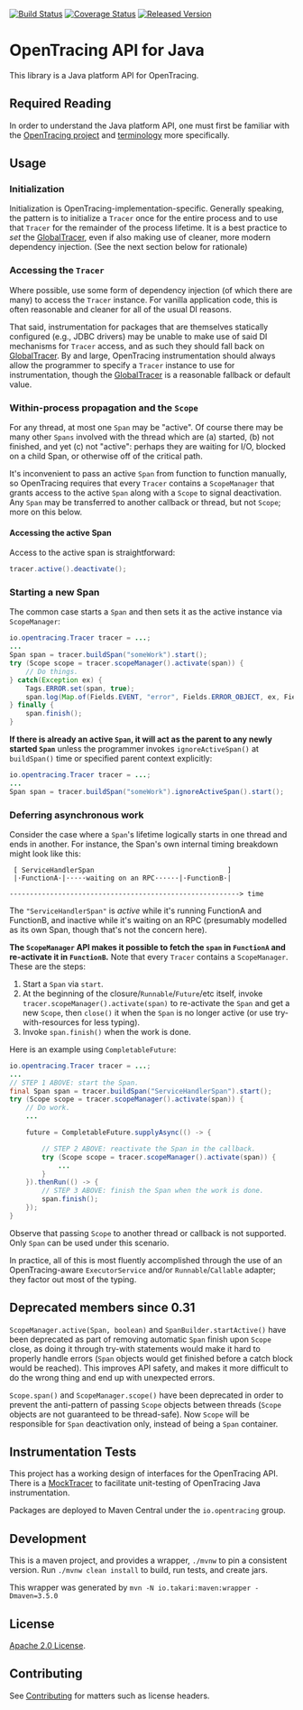 [![Build Status][ci-img]][ci] [![Coverage Status][cov-img]][cov] [![Released Version][maven-img]][maven]

# OpenTracing API for Java

This library is a Java platform API for OpenTracing.

## Required Reading

In order to understand the Java platform API, one must first be familiar with
the [OpenTracing project](http://opentracing.io) and
[terminology](http://opentracing.io/documentation/pages/spec.html) more specifically.

## Usage

### Initialization

Initialization is OpenTracing-implementation-specific. Generally speaking, the pattern is to initialize a `Tracer` once for the entire process and to use that `Tracer` for the remainder of the process lifetime. It is a best practice to _set_ the [GlobalTracer](https://github.com/opentracing/opentracing-java/blob/master/opentracing-util/src/main/java/io/opentracing/util/GlobalTracer.java), even if also making use of cleaner, more modern dependency injection. (See the next section below for rationale)

### Accessing the `Tracer`

Where possible, use some form of dependency injection (of which there are many) to access the `Tracer` instance. For vanilla application code, this is often reasonable and cleaner for all of the usual DI reasons.

That said, instrumentation for packages that are themselves statically configured (e.g., JDBC drivers) may be unable to make use of said DI mechanisms for `Tracer` access, and as such they should fall back on [GlobalTracer](https://github.com/opentracing/opentracing-java/blob/master/opentracing-util/src/main/java/io/opentracing/util/GlobalTracer.java). By and large, OpenTracing instrumentation should always allow the programmer to specify a `Tracer` instance to use for instrumentation, though the [GlobalTracer](https://github.com/opentracing/opentracing-java/blob/master/opentracing-util/src/main/java/io/opentracing/util/GlobalTracer.java) is a reasonable fallback or default value.

### Within-process propagation and the `Scope`

For any thread, at most one `Span` may be "active". Of course there may be many other `Spans` involved with the thread which are (a) started, (b) not finished, and yet (c) not "active": perhaps they are waiting for I/O, blocked on a child Span, or otherwise off of the critical path.
 
It's inconvenient to pass an active `Span` from function to function manually, so OpenTracing requires that every `Tracer` contains a `ScopeManager` that grants access to the active `Span` along with a `Scope` to signal deactivation. Any `Span` may be transferred to another callback or thread, but not `Scope`; more on this below.

#### Accessing the active Span

Access to the active span is straightforward:

```java
tracer.active().deactivate();
```

### Starting a new Span

The common case starts a `Span` and then sets it as the active instance via `ScopeManager`:

```java
io.opentracing.Tracer tracer = ...;
...
Span span = tracer.buildSpan("someWork").start();
try (Scope scope = tracer.scopeManager().activate(span)) {
    // Do things.
} catch(Exception ex) {
    Tags.ERROR.set(span, true);
    span.log(Map.of(Fields.EVENT, "error", Fields.ERROR_OBJECT, ex, Fields.MESSAGE, ex.getMessage()));
} finally {
    span.finish();
}
```

**If there is already an active `Span`, it will act as the parent to any newly started `Span`** unless
the programmer invokes `ignoreActiveSpan()` at `buildSpan()` time or specified parent context explicitly:

```java
io.opentracing.Tracer tracer = ...;
...
Span span = tracer.buildSpan("someWork").ignoreActiveSpan().start();
```

### Deferring asynchronous work

Consider the case where a `Span`'s lifetime logically starts in one thread and ends in another. For instance, the Span's own internal timing breakdown might look like this:

```
 [ ServiceHandlerSpan                                 ]
 |·FunctionA·|·····waiting on an RPC······|·FunctionB·|
            
---------------------------------------------------------> time
```

The `"ServiceHandlerSpan"` is _active_ while it's running FunctionA and FunctionB, and inactive while it's waiting on an RPC (presumably modelled as its own Span, though that's not the concern here).

**The `ScopeManager` API makes it possible to fetch the `span` in `FunctionA` and re-activate it in `FunctionB`.** Note that every `Tracer` contains a `ScopeManager`. These are the steps:

1. Start a `Span` via `start`.
2. At the beginning of the closure/`Runnable`/`Future`/etc itself, invoke `tracer.scopeManager().activate(span)` to re-activate the `Span` and get a new `Scope`, then `close()` it when the `Span` is no longer active (or use try-with-resources for less typing).
3. Invoke `span.finish()` when the work is done.

Here is an example using `CompletableFuture`:

```java
io.opentracing.Tracer tracer = ...;
...
// STEP 1 ABOVE: start the Span.
final Span span = tracer.buildSpan("ServiceHandlerSpan").start();
try (Scope scope = tracer.scopeManager().activate(span)) {
    // Do work.
    ...

    future = CompletableFuture.supplyAsync(() -> {

        // STEP 2 ABOVE: reactivate the Span in the callback.
        try (Scope scope = tracer.scopeManager().activate(span)) {
            ...
        }
    }).thenRun(() -> {
        // STEP 3 ABOVE: finish the Span when the work is done.
        span.finish();
    });
}
```

Observe that passing `Scope` to another thread or callback is not supported. Only `Span` can be used under this scenario.

In practice, all of this is most fluently accomplished through the use of an OpenTracing-aware `ExecutorService` and/or `Runnable`/`Callable` adapter; they factor out most of the typing.

## Deprecated members since 0.31

`ScopeManager.active(Span, boolean)` and `SpanBuilder.startActive()` have been deprecated as part of removing automatic `Span` finish upon `Scope` close, as doing it through try-with statements would make it hard to properly handle errors (`Span` objects would get finished before a catch block would be reached).
This improves API safety, and makes it more difficult to do the wrong thing and end up with unexpected errors.

`Scope.span()` and `ScopeManager.scope()` have been deprecated in order to prevent the anti-pattern of passing `Scope` objects between threads (`Scope` objects are not guaranteed to be thread-safe).
Now `Scope` will be responsible for `Span` deactivation only, instead of being a `Span` container.

## Instrumentation Tests

This project has a working design of interfaces for the OpenTracing API. There
is a [MockTracer](https://github.com/opentracing/opentracing-java/tree/master/opentracing-mock)
to facilitate unit-testing of OpenTracing Java instrumentation.

Packages are deployed to Maven Central under the `io.opentracing` group.

## Development

This is a maven project, and provides a wrapper, `./mvnw` to pin a consistent
version. Run `./mvnw clean install` to build, run tests, and create jars.

This wrapper was generated by `mvn -N io.takari:maven:wrapper -Dmaven=3.5.0`

## License

[Apache 2.0 License](./LICENSE).


## Contributing

See [Contributing](CONTRIBUTING.md) for matters such as license headers.


  [ci-img]: https://travis-ci.org/opentracing/opentracing-java.svg?branch=master
  [ci]: https://travis-ci.org/opentracing/opentracing-java
  [cov-img]: https://coveralls.io/repos/github/opentracing/opentracing-java/badge.svg?branch=master
  [cov]: https://coveralls.io/github/opentracing/opentracing-java?branch=master
  [maven-img]: https://img.shields.io/maven-central/v/io.opentracing/opentracing-api.svg?maxAge=2592000
  [maven]: http://search.maven.org/#search%7Cga%7C1%7Copentracing-api


